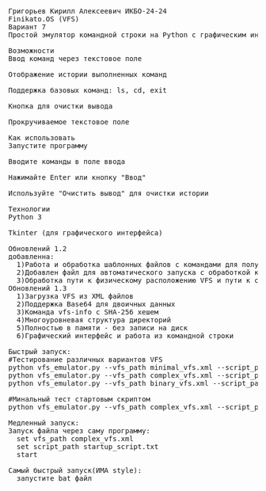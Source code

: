 <pre>
Григорьев Кирилл Алексеевич ИКБО-24-24
Finikato.OS (VFS)
Вариант 7
Простой эмулятор командной строки на Python с графическим интерфейсом.

Возможности
Ввод команд через текстовое поле

Отображение истории выполненных команд

Поддержка базовых команд: ls, cd, exit

Кнопка для очистки вывода

Прокручиваемое текстовое поле

Как использовать
Запустите программу

Вводите команды в поле ввода

Нажимайте Enter или кнопку "Ввод"

Используйте "Очистить вывод" для очистки истории

Технологии
Python 3

Tkinter (для графического интерфейса)

Обновлений 1.2
добавленна:
  1)Работа и обработка шаблонных файлов с командами для полуавтоматического запуска.
  2)Добавлен файл для автоматического запуска с обработкой команд.
  3)Обработка пути к физическому расположению VFS и пути к стартовому скрипту. 
Обновлений 1.3
  1)Загрузка VFS из XML файлов
  2)Поддержка Base64 для двоичных данных
  3)Команда vfs-info с SHA-256 хешем
  4)Многоуровневая структура директорий 
  5)Полностью в памяти - без записи на диск
  6)Графический интерфейс и работа из командной строки

Быстрый запуск:
#Тестирование различных вариантов VFS
python vfs_emulator.py --vfs_path minimal_vfs.xml --script_path test_basic.txt
python vfs_emulator.py --vfs_path complex_vfs.xml --script_path test_advanced.txt
python vfs_emulator.py --vfs_path binary_vfs.xml --script_path test_binary.txt

#Минальный тест стартовым скриптом
python vfs_emulator.py --vfs_path complex_vfs.xml --script_path startup_script.txt

Медленный запуск:
Запуск файла через саму программу:
  set vfs_path complex_vfs.xml
  set script_path startup_script.txt
  start

Самый быстрый запуск(ИМА style):
  запустите bat файл
</pre>
